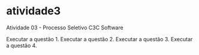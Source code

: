 # atividade3
 Atividade 03 - Processo Seletivo C3C Software

<a hrf="https://kayrosandrade.github.io/atividade3/questao1.html">Executar a questão 1.</a>
<a hrf="https://kayrosandrade.github.io/atividade3/questao2.html">Executar a questão 2.</a>
<a hrf="https://kayrosandrade.github.io/atividade3/questao3.html">Executar a questão 3.</a>
<a hrf="https://kayrosandrade.github.io/atividade3/questao4.html">Executar a questão 4.</a>
